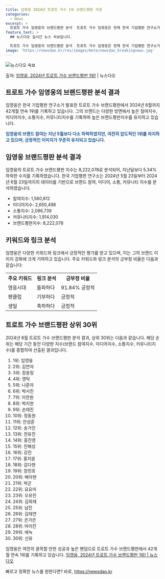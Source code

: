 ```yaml
---
title: 임영웅 2024년 트로트 가수 1위 브랜드평판 석권
categories:
  - News
excerpt: >
  트로트 가수 임영웅의 브랜드평판 분석  트로트 가수 임영웅은 현재 한국 기업평판 연구소가 발표한 트로트 가수…
feature_text: >
  ## 뉴스다오 실시간 뉴스 속보입니다.

  트로트 가수 임영웅의 브랜드평판 분석  트로트 가수 임영웅은 현재 한국 기업평판 연구소가 발표한 트로트 가수…
image: 'https://newsdao.kr/res/images/meta/newsdao_breakingnews.jpg'
---
```


![뉴스다오 속보](https://newsdao.kr/res/images/meta/newsdao_breakingnews.jpg)

<p>출처: <a href="https://newsdao.kr/4396" rel="dofollow">임영웅, 2024년 트로트 가수 브랜드평판 1위!</a> | 뉴스다오</p>

<h2 data-ke-size="size26">트로트 가수 임영웅의 브랜드평판 분석 결과</h2>
임영웅은 한국 기업평판 연구소가 발표한 트로트 가수 브랜드평판에서 2024년 6월까지 42개월 연속 1위를 기록하고 있습니다. 그의 브랜드는 다양한 방면에서 높은 참여지수, 미디어지수, 소통지수, 커뮤니티지수를 기록하여 높은 브랜드평판지수를 유지하고 있습니다.

<p data-ke-size="size16"><b><span style="color: #1a5490;">임영웅의 브랜드 참여는 지난 5월보다 다소 하락하였지만, 여전히 압도적인 1위를 차지하고 있으며, 긍정적인 이미지가 꾸준히 유지되고 있습니다.</span></b></p>

<h2 data-ke-size="size26">임영웅 브랜드평판 분석 결과</h2>
임영웅의 트로트 가수 브랜드평판 지수는 8,222,078로 분석되어, 지난달보다 5.34% 하락한 수치를 기록하였습니다. 
한국 기업평판 연구소는 2024년 5월 23일부터 2024년 6월 23일까지의 데이터를 기반으로 브랜드 참여, 미디어, 소통, 커뮤니티 지수를 분석하였습니다.

<ul>
<li>참여지수: 1,560,812</li>
<li>미디어지수: 2,650,498</li>
<li>소통지수: 2,096,739</li>
<li>커뮤니티지수: 1,914,030</li>
<li>브랜드평판지수: 8,222,078</li>
</ul>

<h2 data-ke-size="size26">키워드와 링크 분석</h2>
임영웅은 다양한 키워드와 링크에서 긍정적인 평가를 받고 있으며, 이는 그의 브랜드 이미지 강화에 크게 기여하고 있습니다.
주요 키워드와 링크 분석의 긍부정 비율은 다음과 같습니다:

<table>
<tr>
<th>주요 키워드</th>
<th>링크 분석</th>
<th>긍부정 비율</th>
</tr>
<tr>
<td>영웅시대</td>
<td>돌파하다</td>
<td>91.84% 긍정적</td>
</tr>
<tr>
<td>팬클럽</td>
<td>기부하다</td>
<td>긍정적</td>
</tr>
<tr>
<td>생일</td>
<td>축하하다</td>
<td>긍정적</td>
</tr>
</table>

<h2 data-ke-size="size26">트로트 가수 브랜드평판 상위 30위</h2>
2024년 6월 트로트 가수 브랜드평판 분석 결과, 상위 30위는 다음과 같습니다. 해당 순위는 해당 기간 동안 다양한 지수(브랜드 참여지수, 미디어지수, 소통지수, 커뮤니티지수)를 종합하여 산출된 결과입니다.

<ol>
<li>1위: 임영웅</li>
<li>2위: 김연자</li>
<li>3위: 장윤정</li>
<li>4위: 영탁</li>
<li>5위: 나훈아</li>
<li>6위: 박서진</li>
<li>7위: 이찬원</li>
<li>8위: 박지현</li>
<li>9위: 손태진</li>
<li>10위: 정동원</li>
<li>11위: 안성훈</li>
<li>12위: 송가인</li>
<li>13위: 전유진</li>
<li>14위: 홍진영</li>
<li>15위: 진해성</li>
<li>16위: 강진</li>
<li>17위: 홍지윤</li>
<li>18위: 김다현</li>
<li>19위: 장민호</li>
<li>20위: 배아현</li>
<li>21위: 박군</li>
<li>22위: 요요미</li>
<li>23위: 오유진</li>
<li>24위: 김희재</li>
<li>25위: 남진</li>
<li>26위: 김태연</li>
<li>27위: 은가은</li>
<li>28위: 마이진</li>
<li>29위: 에녹</li>
<li>30위: 신유</li>
</ol>

임영웅은 여전히 괄목할 만한 성공과 높은 팬덤으로 트로트 가수 브랜드평판에서 42개월 연속 1위를 기록하고 있습니다. [임영웅, 2024년 트로트 가수 브랜드평판 1위! | 뉴스다오](https://newsdao.kr/4396) 

빠르고 정확한 뉴스를 원한다면? 바로, <a href="https://newsdao.kr" rel="dofollow">https://newsdao.kr</a>


    

